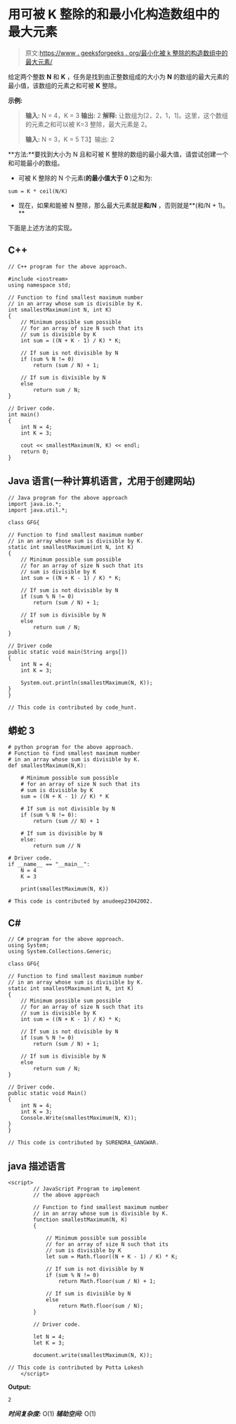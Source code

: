 # 用可被 K 整除的和最小化构造数组中的最大元素

> 原文:[https://www . geeksforgeeks . org/最小化被 k 整除的构造数组中的最大元素/](https://www.geeksforgeeks.org/minimize-the-maximum-element-in-constructed-array-with-sum-divisible-by-k/)

给定两个整数 **N** 和 **K** ，任务是找到由正整数组成的大小为 **N** 的数组的最大元素的最小值，该数组的元素之和可被 **K** 整除。

**示例:**

> **输入:** N = 4，K = 3
> **输出:** 2
> **解释:**
> 让数组为[2，2，1，1]。这里，这个数组的元素之和可以被 K=3 整除，最大元素是 2。
> 
> **输入:** N = 3，K = 5
> T3】输出: 2

**方法:**要找到大小为 N 且和可被 K 整除的数组的最小最大值，请尝试创建一个和可能最小的数组。

*   可被 K 整除的 N 个元素(**的最小值大于 0** )之和为:

```
sum = K * ceil(N/K)
```

*   现在，如果和能被 N 整除，那么最大元素就是**和/N** ，否则就是**(和/N + 1)。**

下面是上述方法的实现。

## C++

```
// C++ program for the above approach.

#include <iostream>
using namespace std;

// Function to find smallest maximum number
// in an array whose sum is divisible by K.
int smallestMaximum(int N, int K)
{
    // Minimum possible sum possible
    // for an array of size N such that its
    // sum is divisible by K
    int sum = ((N + K - 1) / K) * K;

    // If sum is not divisible by N
    if (sum % N != 0)
        return (sum / N) + 1;

    // If sum is divisible by N
    else
        return sum / N;
}

// Driver code.
int main()
{
    int N = 4;
    int K = 3;

    cout << smallestMaximum(N, K) << endl;
    return 0;
}
```

## Java 语言(一种计算机语言，尤用于创建网站)

```
// Java program for the above approach
import java.io.*;
import java.util.*;

class GFG{

// Function to find smallest maximum number
// in an array whose sum is divisible by K.
static int smallestMaximum(int N, int K)
{
    // Minimum possible sum possible
    // for an array of size N such that its
    // sum is divisible by K
    int sum = ((N + K - 1) / K) * K;

    // If sum is not divisible by N
    if (sum % N != 0)
        return (sum / N) + 1;

    // If sum is divisible by N
    else
        return sum / N;
}

// Driver code
public static void main(String args[])
{
    int N = 4;
    int K = 3;

    System.out.println(smallestMaximum(N, K));
}
}

// This code is contributed by code_hunt.
```

## 蟒蛇 3

```
# python program for the above approach.
# Function to find smallest maximum number
# in an array whose sum is divisible by K.
def smallestMaximum(N,K):

    # Minimum possible sum possible
    # for an array of size N such that its
    # sum is divisible by K
    sum = ((N + K - 1) // K) * K

    # If sum is not divisible by N
    if (sum % N != 0):
        return (sum // N) + 1

    # If sum is divisible by N
    else:
        return sum // N

# Driver code.
if __name__ == "__main__":
    N = 4
    K = 3

    print(smallestMaximum(N, K))

# This code is contributed by anudeep23042002.
```

## C#

```
// C# program for the above approach.
using System;
using System.Collections.Generic;

class GFG{

// Function to find smallest maximum number
// in an array whose sum is divisible by K.
static int smallestMaximum(int N, int K)
{
    // Minimum possible sum possible
    // for an array of size N such that its
    // sum is divisible by K
    int sum = ((N + K - 1) / K) * K;

    // If sum is not divisible by N
    if (sum % N != 0)
        return (sum / N) + 1;

    // If sum is divisible by N
    else
        return sum / N;
}

// Driver code.
public static void Main()
{
    int N = 4;
    int K = 3;
    Console.Write(smallestMaximum(N, K));
}
}

// This code is contributed by SURENDRA_GANGWAR.
```

## java 描述语言

```
<script>
        // JavaScript Program to implement
        // the above approach

        // Function to find smallest maximum number
        // in an array whose sum is divisible by K.
        function smallestMaximum(N, K)
        {

            // Minimum possible sum possible
            // for an array of size N such that its
            // sum is divisible by K
            let sum = Math.floor((N + K - 1) / K) * K;

            // If sum is not divisible by N
            if (sum % N != 0)
                return Math.floor(sum / N) + 1;

            // If sum is divisible by N
            else
                return Math.floor(sum / N);
        }

        // Driver code.

        let N = 4;
        let K = 3;

        document.write(smallestMaximum(N, K));

// This code is contributed by Potta Lokesh
    </script>
```

**Output:** 

```
2
```

***时间复杂度:*** O(1)
***辅助空间:*** O(1)